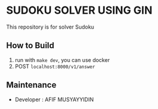 # SUDOKU SOLVER USING GIN
This repository is for solver Sudoku

## How to Build
1. run with `make dev`, you can use docker
2. POST `localhost:8000/v1/answer`

## Maintenance
- Developer : AFIF MUSYAYYIDIN
